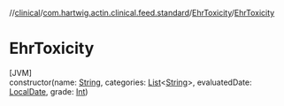//[clinical](../../../index.md)/[com.hartwig.actin.clinical.feed.standard](../index.md)/[EhrToxicity](index.md)/[EhrToxicity](-ehr-toxicity.md)

# EhrToxicity

[JVM]\
constructor(name: [String](https://kotlinlang.org/api/latest/jvm/stdlib/kotlin/-string/index.html), categories: [List](https://kotlinlang.org/api/latest/jvm/stdlib/kotlin.collections/-list/index.html)&lt;[String](https://kotlinlang.org/api/latest/jvm/stdlib/kotlin/-string/index.html)&gt;, evaluatedDate: [LocalDate](https://docs.oracle.com/javase/8/docs/api/java/time/LocalDate.html), grade: [Int](https://kotlinlang.org/api/latest/jvm/stdlib/kotlin/-int/index.html))
